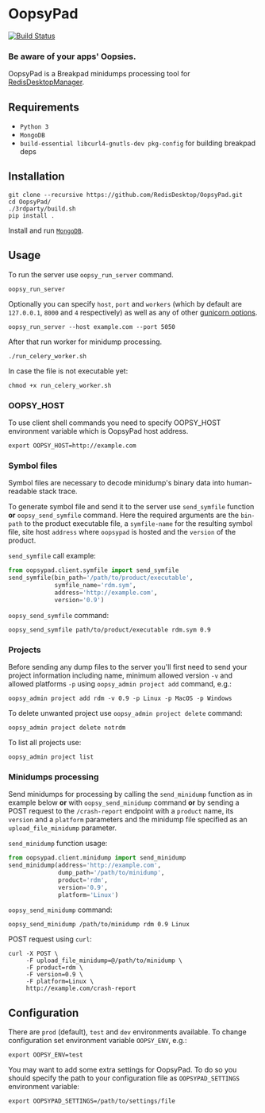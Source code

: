 # OopsyPad 
[![Build Status](https://travis-ci.org/RedisDesktop/OopsyPad.svg?branch=master)](https://travis-ci.org/RedisDesktop/OopsyPad)

### Be aware of your apps' Oopsies.
OopsyPad is a Breakpad minidumps processing tool for [RedisDesktopManager](https://github.com/uglide/RedisDesktopManager).

## Requirements
- `Python 3`
- `MongoDB`
- `build-essential libcurl4-gnutls-dev pkg-config` for building breakpad deps

## Installation
```shell
git clone --recursive https://github.com/RedisDesktop/OopsyPad.git
cd OopsyPad/
./3rdparty/build.sh
pip install .
```
Install and run [`MongoDB`](https://docs.mongodb.com/manual/installation/).

## Usage

To run the server use `oopsy_run_server` command.
```shell
oopsy_run_server
```
Optionally you can specify `host`, `port` and `workers` (which by default are `127.0.0.1`, `8000` and `4` respectively) as well as any of other [gunicorn options](http://docs.gunicorn.org/en/stable/settings.html).
```shell
oopsy_run_server --host example.com --port 5050
```
After that run worker for minidump processing.
```shell
./run_celery_worker.sh
```
In case the file is not executable yet:
```shell
chmod +x run_celery_worker.sh
```

### OOPSY_HOST 
To use client shell commands you need to specify OOPSY_HOST environment variable which is OopsyPad host address.
```shell
export OOPSY_HOST=http://example.com
```

### Symbol files
Symbol files are necessary to decode minidump's binary data into human-readable stack trace.

To generate symbol file and send it to the server use `send_symfile` function __or__ `oopsy_send_symfile` command.
Here the required arguments are the `bin-path` to the product executable file, a `symfile-name` for the resulting symbol file, site host `address` where `oopsypad` is hosted and the `version` of the product.

`send_symfile` call example:
```python
from oopsypad.client.symfile import send_symfile
send_symfile(bin_path='/path/to/product/executable',
             symfile_name='rdm.sym',
             address='http://example.com',
             version='0.9')
```
`oopsy_send_symfile` command:
```shell
oopsy_send_symfile path/to/product/executable rdm.sym 0.9
```

### Projects
Before sending any dump files to the server you'll first need to send your project information including name, minimum allowed version `-v` and allowed platforms `-p` using `oopsy_admin project add` command, e.g.:
```shell
oopsy_admin project add rdm -v 0.9 -p Linux -p MacOS -p Windows
```
To delete unwanted project use `oopsy_admin project delete` command:
```shell
oopsy_admin project delete notrdm
```
To list all projects use:
```shell
oopsy_admin project list
```

### Minidumps processing
Send minidumps for processing by calling the `send_minidump` function as in example below 
__or__ with `oopsy_send_minidump` command 
__or__ by sending a POST request to the `/crash-report` endpoint with a `product` name, its `version` and a `platform` parameters and the minidump file specified as an `upload_file_minidump` parameter.

`send_minidump` function usage:
```python
from oopsypad.client.minidump import send_minidump
send_minidump(address='http://example.com',
              dump_path='/path/to/minidump',
              product='rdm',
              version='0.9',
              platform='Linux')
```
`oopsy_send_minidump` command:
```shell
oopsy_send_minidump /path/to/minidump rdm 0.9 Linux
```
POST request using `curl`:
```shell
curl -X POST \
     -F upload_file_minidump=@/path/to/minidump \
     -F product=rdm \
     -F version=0.9 \
     -F platform=Linux \
     http://example.com/crash-report
```

## Configuration
There are `prod` (default), `test` and `dev` environments available. To change configuration set environment variable `OOPSY_ENV`, e.g.:
```shell
export OOPSY_ENV=test
```
You may want to add some extra settings for OopsyPad.
To do so you should specify the path to your configuration file as `OOPSYPAD_SETTINGS` environment variable:
```shell
export OOPSYPAD_SETTINGS=/path/to/settings/file
```
